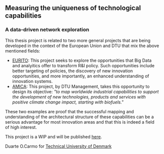 ## Measuring the uniqueness of technological capabilities

###  A data-driven network exploration

This thesis project is related to two more general projects that are being developed in the context of the European Union and DTU that mix the above mentioned fields: 

- [EURITO](http://cordis.europa.eu/project/rcn/211945_en.html): This project seeks to explore the opportunities that Big Data and analyitics offer to transform R&I policy. Such opportunities include better targeting of policies, the discovery of new innovation opportunities, and more importantly, an enhanced understanding of innovation systems. 
- [AMICA](https://amica-pathfinder.net): This project, by DTU Management, takes this opportunity to design its objective: *"to map worldwide industrial capabilities to support the development of new technologies, products and services with positive climate change impact, starting with biofuels."*

These two examples are proof that the successful mapping and understanding of the architectural structure of these capabilities can be a serious advantage for most innovation areas and that this is indeed a field of high interest.  



This project is a WIP and will be published [here](https://duarteoc.gitbook.io/technological-capabilities/).

Duarte O.Carmo for [Technical University of Denmark](http://www.dtu.dk/english)

